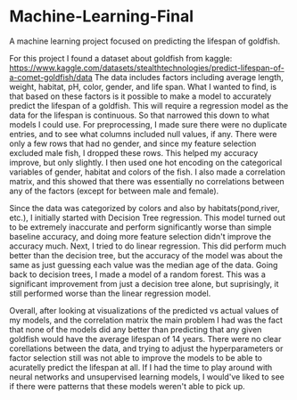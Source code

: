 # Machine-Learning-Final
A machine learning project focused on predicting the lifespan of goldfish.

For this project I found a dataset about goldfish from kaggle: https://www.kaggle.com/datasets/stealthtechnologies/predict-lifespan-of-a-comet-goldfish/data
The data includes factors including average length, weight, habitat, pH, color, gender, and life span. What I wanted to find, is that based on these factors is it possible to make a model to accurately predict the lifespan of a goldfish. This will require a regression model as the data for the lifespan is continuous. So that narrowed this down to what models I could use. 
For preprocessing, I made sure there were no duplicate entries, and to see what columns included null values, if any. There were only a few rows that had no gender, and since my feature selection excluded male fish, I dropped these rows. This helped my accuracy improve, but only slightly. I then used one hot encoding on the categorical variables of gender, habitat and colors of the fish. I also made a correlation matrix, and this showed that there was essentially no correlations between any of the factors (except for between male and female). 

Since the data was categorized by colors and also by habitats(pond,river, etc.), I initially started with Decision Tree regression. This model turned out to be extremely inaccurate and perform significantly worse than simple baseline accuracy, and doing more feature selection didn't improve the accuracy much.
Next, I tried to do linear regression. This did perform much better than the decision tree, but the accuracy of the model was about the same as just guessing each value was the median age of the data. 
Going back to decision trees, I made a model of a random forest. This was a significant improvement from just a decision tree alone, but suprisingly, it still performed worse than the linear regression model.

Overall, after looking at visualizations of the predicted vs actual values of my models, and the correlation matrix the main problem I had was the fact that none of the models did any better than predicting that any given goldfish would have the average lifespan of 14 years. There were no clear corellations between the data, and trying to adjust the hyperparameters or factor selection still was not able to improve the models to be able to acuratelly predict the lifespan at all. If I had the time to play around with neural networks and unsupervised learning models, I would've liked to see if there were patterns that these models weren't able to pick up.
